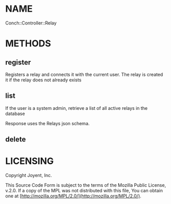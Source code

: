 # NAME

Conch::Controller::Relay

# METHODS

## register

Registers a relay and connects it with the current user. The relay is created
it if the relay does not already exists

## list

If the user is a system admin, retrieve a list of all active relays in the database

Response uses the Relays json schema.

## delete

# LICENSING

Copyright Joyent, Inc.

This Source Code Form is subject to the terms of the Mozilla Public License,
v.2.0. If a copy of the MPL was not distributed with this file, You can obtain
one at [http://mozilla.org/MPL/2.0/](http://mozilla.org/MPL/2.0/).
